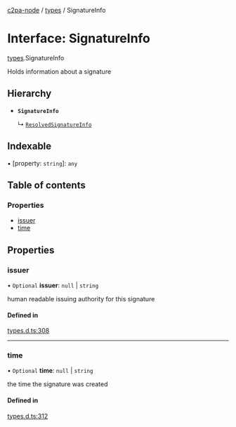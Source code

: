 [c2pa-node](../README.md) / [types](../modules/types.md) / SignatureInfo

# Interface: SignatureInfo

[types](../modules/types.md).SignatureInfo

Holds information about a signature

## Hierarchy

- **`SignatureInfo`**

  ↳ [`ResolvedSignatureInfo`](ResolvedSignatureInfo.md)

## Indexable

▪ [property: `string`]: `any`

## Table of contents

### Properties

- [issuer](types.SignatureInfo.md#issuer)
- [time](types.SignatureInfo.md#time)

## Properties

### issuer

• `Optional` **issuer**: ``null`` \| `string`

human readable issuing authority for this signature

#### Defined in

[types.d.ts:308](https://github.com/contentauth/c2pa-node/blob/7ec8ff0/js-src/types.d.ts#L308)

___

### time

• `Optional` **time**: ``null`` \| `string`

the time the signature was created

#### Defined in

[types.d.ts:312](https://github.com/contentauth/c2pa-node/blob/7ec8ff0/js-src/types.d.ts#L312)
